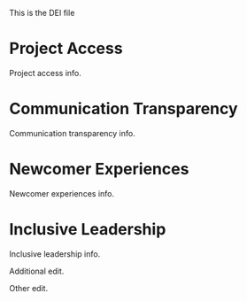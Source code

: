 This is the DEI file

# Project Access

Project access info.

# Communication Transparency

Communication transparency info.

# Newcomer Experiences

Newcomer experiences info.

# Inclusive Leadership

Inclusive leadership info.

Additional edit.

Other edit.
